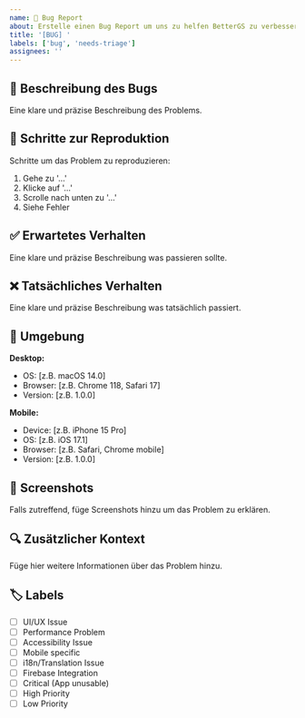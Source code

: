 ```yaml
---
name: 🐛 Bug Report
about: Erstelle einen Bug Report um uns zu helfen BetterGS zu verbessern
title: '[BUG] '
labels: ['bug', 'needs-triage']
assignees: ''
---
```


## 🐛 Beschreibung des Bugs
Eine klare und präzise Beschreibung des Problems.

## 🔄 Schritte zur Reproduktion
Schritte um das Problem zu reproduzieren:
1. Gehe zu '...'
2. Klicke auf '...'
3. Scrolle nach unten zu '...'
4. Siehe Fehler

## ✅ Erwartetes Verhalten
Eine klare und präzise Beschreibung was passieren sollte.

## ❌ Tatsächliches Verhalten
Eine klare und präzise Beschreibung was tatsächlich passiert.

## 📱 Umgebung
**Desktop:**
- OS: [z.B. macOS 14.0]
- Browser: [z.B. Chrome 118, Safari 17]
- Version: [z.B. 1.0.0]

**Mobile:**
- Device: [z.B. iPhone 15 Pro]
- OS: [z.B. iOS 17.1]
- Browser: [z.B. Safari, Chrome mobile]
- Version: [z.B. 1.0.0]

## 📸 Screenshots
Falls zutreffend, füge Screenshots hinzu um das Problem zu erklären.

## 🔍 Zusätzlicher Kontext
Füge hier weitere Informationen über das Problem hinzu.

## 🏷️ Labels
<!-- Wähle passende Labels -->
- [ ] UI/UX Issue
- [ ] Performance Problem
- [ ] Accessibility Issue
- [ ] Mobile specific
- [ ] i18n/Translation Issue
- [ ] Firebase Integration
- [ ] Critical (App unusable)
- [ ] High Priority
- [ ] Low Priority
